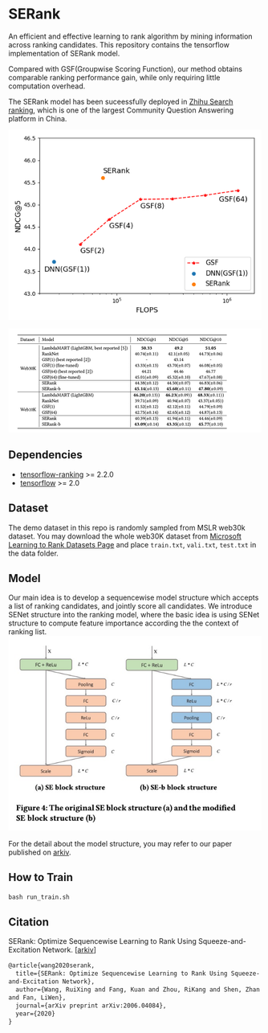 # SERank
An efficient and effective learning to rank algorithm by mining information across ranking candidates.
This repository contains the tensorflow implementation of SERank model. 

Compared with GSF(Groupwise Scoring Function), our method obtains comparable ranking performance gain, while only requiring little computation overhead. 

The SERank model has been suceessfully deployed in [Zhihu Search ranking](https://www.zhihu.com/), which is one of the largest Community Question Answering platform in China.

![image info](./pics/flops.png)

![image info](./pics/serank_ndcg.jpg)

## Dependencies
- [tensorflow-ranking](https://github.com/tensorflow/ranking) >= 2.2.0
- [tensorflow](https://github.com/tensorflow/tensorflow) >= 2.0

## Dataset
The demo dataset in this repo is randomly sampled from MSLR web30k dataset.
You may download the whole web30K dataset from [Microsoft Learning to Rank Datasets
 Page](https://www.microsoft.com/en-us/research/project/mslr/) and place `train.txt`, `vali.txt`, `test.txt` in the data folder.
 
## Model
Our main idea is to develop a sequencewise model structure which accepts a list of ranking candidates, and jointly score all candidates.
We introduce SENet structure into the ranking model, where the basic idea is using SENet structure to compute feature importance according the the context of ranking list.
![image info](./pics/seblock.jpg)

For the detail about the model structure, you may refer to our paper published on [arkiv](https://arxiv.org/abs/2006.04084).

## How to Train
`bash run_train.sh`

## Citation
SERank: Optimize Sequencewise Learning to Rank Using Squeeze-and-Excitation Network. [[arkiv](https://arxiv.org/abs/2006.04084)]

```
@article{wang2020serank,
  title={SERank: Optimize Sequencewise Learning to Rank Using Squeeze-and-Excitation Network},
  author={Wang, RuiXing and Fang, Kuan and Zhou, RiKang and Shen, Zhan and Fan, LiWen},
  journal={arXiv preprint arXiv:2006.04084},
  year={2020}
}
```
